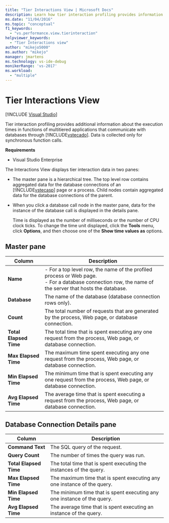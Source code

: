 ```yaml
---
title: "Tier Interactions View | Microsoft Docs"
description: Learn how tier interaction profiling provides information about the execution times in functions of multitiered applications that communicate with databases. 
ms.date: "11/04/2016"
ms.topic: "conceptual"
f1_keywords:
  - "vs.performance.view.tierinteraction"
helpviewer_keywords:
  - "Tier Interactions view"
author: "mikejo5000"
ms.author: "mikejo"
manager: jmartens
ms.technology: vs-ide-debug
monikerRange: 'vs-2017'
ms.workload:
  - "multiple"
---
```

# Tier Interactions View

 [!INCLUDE [Visual Studio](~/includes/applies-to-version/vs-windows-only.md)]

Tier interaction profiling provides additional information about the execution times in functions of multitiered applications that communicate with databases through [!INCLUDE[vstecado](../data-tools/includes/vstecado_md.md)]. Data is collected only for synchronous function calls.

**Requirements**

- Visual Studio Enterprise

The Interactions View displays tier interaction data in two panes:

- The master pane is a hierarchical tree. The top level row contains aggregated data for the database connections of an [!INCLUDE[vstecasp](../code-quality/includes/vstecasp_md.md)] page or a process. Child nodes contain aggregated data for the database connections of the parent.

- When you click a database call node in the master pane, data for the instance of the database call is displayed in the details pane.

  Time is displayed as the number of milliseconds or the number of CPU clock ticks. To change the time unit displayed, click the **Tools** menu, click **Options**, and then choose one of the **Show time values as** options.

## Master pane

|Column|Description|
|------------|-----------------|
|**Name**|- For a top level row, the name of the profiled process or Web page.<br />- For a database connection row, the name of the server that hosts the database.|
|**Database**|The name of the database (database connection rows only).|
|**Count**|The total number of requests that are generated by the process, Web page, or database connection.|
|**Total Elapsed Time**|The total time that is spent executing any one request from the process, Web page, or database connection.|
|**Max Elapsed Time**|The maximum time spent executing any one request from the process, Web page, or database connection.|
|**Min Elapsed Time**|The minimum time that is spent executing any one request from the process, Web page, or database connection.|
|**Avg Elapsed Time**|The average time that is spent executing a request from the process, Web page, or database connection.|

## Database Connection Details pane

|Column|Description|
|------------|-----------------|
|**Command Text**|The SQL query of the request.|
|**Query Count**|The number of times the query was run.|
|**Total Elapsed Time**|The total time that is spent executing the instances of the query.|
|**Max Elapsed Time**|The maximum time that is spent executing any one instance of the query.|
|**Min Elapsed Time**|The minimum time that is spent executing any one instance of the query.|
|**Avg Elapsed Time**|The average time that is spent executing an instance of the query.|
